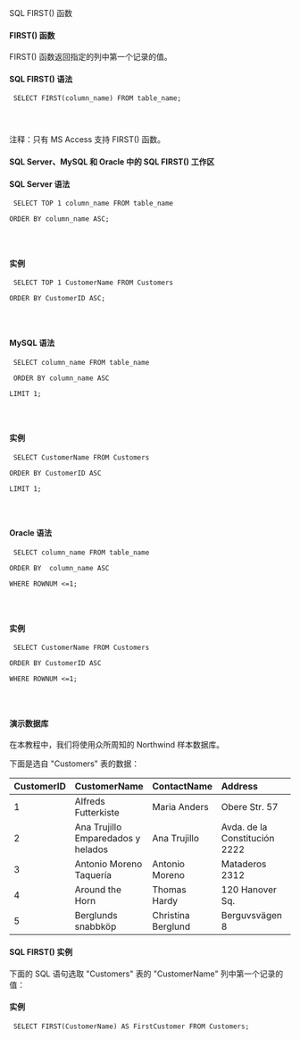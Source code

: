  SQL FIRST() 函数 

#### FIRST() 函数

 FIRST() 函数返回指定的列中第一个记录的值。

 
#### SQL FIRST() 语法

 
```
 SELECT FIRST(column_name) FROM table_name;




```
 注释：只有 MS Access 支持 FIRST() 函数。

 

#### SQL Server、MySQL 和 Oracle 中的 SQL FIRST() 工作区

 
#### SQL Server 语法

 
```
 SELECT TOP 1 column_name FROM table_name

ORDER BY column_name ASC;




```
 
#### 实例

 
```
 SELECT TOP 1 CustomerName FROM Customers

ORDER BY CustomerID ASC;




```
 
#### MySQL 语法

 
```
 SELECT column_name FROM table_name

 ORDER BY column_name ASC

LIMIT 1;




```
 
#### 实例

 
```
 SELECT CustomerName FROM Customers

ORDER BY CustomerID ASC

LIMIT 1;




```
 
#### Oracle 语法

 
```
 SELECT column_name FROM table_name

ORDER BY  column_name ASC

WHERE ROWNUM <=1;




```
 
#### 实例

 
```
 SELECT CustomerName FROM Customers

ORDER BY CustomerID ASC

WHERE ROWNUM <=1;




```
 



#### 演示数据库

 在本教程中，我们将使用众所周知的 Northwind 样本数据库。

 下面是选自 "Customers" 表的数据：

 

|CustomerID|CustomerName|ContactName|Address|City|PostalCode|Country|
|:--|:--|:--|:--|:--|:--|:--|
|1|Alfreds Futterkiste|Maria Anders|Obere Str. 57|Berlin|12209|Germany|
|2|Ana Trujillo Emparedados y helados|Ana Trujillo|Avda. de la Constitución 2222|México D.F.|05021|Mexico|
|3|Antonio Moreno Taquería|Antonio Moreno|Mataderos 2312|México D.F.|05023|Mexico|
|4|Around the Horn|Thomas Hardy|120 Hanover Sq.|London|WA1 1DP|UK|
|5|Berglunds snabbköp|Christina Berglund|Berguvsvägen 8|Luleå|S-958 22|Sweden|





#### SQL FIRST() 实例

 下面的 SQL 语句选取 "Customers" 表的 "CustomerName" 列中第一个记录的值：

  
#### 实例

 
```
 SELECT FIRST(CustomerName) AS FirstCustomer FROM Customers; 


```
 

 


